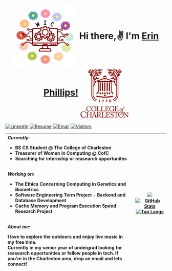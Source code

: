 <div>
    <h1 align="center">
        <img src="images/wic.png" alt="wic logo" align="center" width="200"/>
        Hi there,✌️ I'm <a href="https://erinphillips.github.io/erinphillips/" target="blank" color="9A2A2A">Erin Phillips!</a>
        <img src="images/cofc-logo.png" alt="cofc logo" align="center" width="150"/>
    </h1>
</div>
                                                       
<!-- Visitor Stats -->
<!-- ![GitHub stars](https://img.shields.io/github/stars/ErinPhillips/erinphillips?style=social&align=right)
![GitHub forks](https://img.shields.io/github/forks/ErinPhillips/erinphillips?style=social)
![GitHub watchers](https://img.shields.io/github/watchers/ErinPhillips/erinphillips?style=social)
![GitHub followers](https://img.shields.io/github/followers/ErinPhillips?erinphillips=social)
"https://visitor-badge.laobi.icu/badge?page_id=erinphillips.erinphillips"
 -->
 
<!-- Badges -->

[![LinkedIn](https://img.shields.io/badge/LinkedIn-0077B5?style=for-the-badge&logo=linkedin&logoColor=white)](https://www.linkedin.com/in/enwphillips)
[![Resume](https://img.shields.io/badge/-Resume-FFA116?style=for-the-badge)](https://drive.google.com/uc?export=download&id=1MelILVH54ykp-ub7_fl1va9MvbJjKp9-)
[![Email](https://img.shields.io/badge/Gmail-D14836?style=for-the-badge&logo=gmail&logoColor=white)](mailto:phillipsen@g.cofc.edu)
[![Visitors](https://visitor-counter-badge.vercel.app/api/ErinPhillips/visitor-counter-badge?color=23944bcc&labelColor=239A2A2A)](https://github.com/ErinPhillips)


<table>
<thead>
<th align="left">
<b><em>Currently:</em></b></br>

- BS CS Student @ The College of Charleston
- Treasurer of Women in Computing @ CofC
- Searching for internship or reasearch opportunites
</br></br>

<b><em>Working on:</b></em> 

- The Ethics Concerning Computing in Genetics and Biometrics
- Software Engineering Term Project - Backend and Database Development
- Cache Memory and Program Execution Speed Research Project
</br></br>

<b><em>About me:</em></b></br>

I love to explore the outdoors and enjoy live music in my free time.</br>Currently in my senior year of undergrad looking for reasearch opportunities or fellow people in tech. If you're in the Charleston area, drop an email and lets connect! 
</th>

<th align="center">
<img src="https://skills.thijs.gg/icons?i=ts,js,nodejs,py,java,html,css,git,mysql,firebase&perline=5" />

<a href="https://github-readme-stats.vercel.app/api?username=ErinPhillips">
    <img src="https://github-readme-stats.vercel.app/api?username=ErinPhillips&card_width=300&hide=prs,issues&show_icons=true&theme=transparent&title_color=9A2A2A&icon_color=9A2A2A" alt="GitHub Stats"/></a>

<a href="https://github-readme-stats.vercel.app/api/top-langs/?username=ErinPhillips">
    <img src="https://github-readme-stats.vercel.app/api/top-langs/?username=ErinPhillips&layout=compact&theme=transparent&title_color=9A2A2A&icon_color=9A2A2A&langs_count=9" alt="Top Langs" /></a>
</th>
</thead>
</tbody>
</table>
